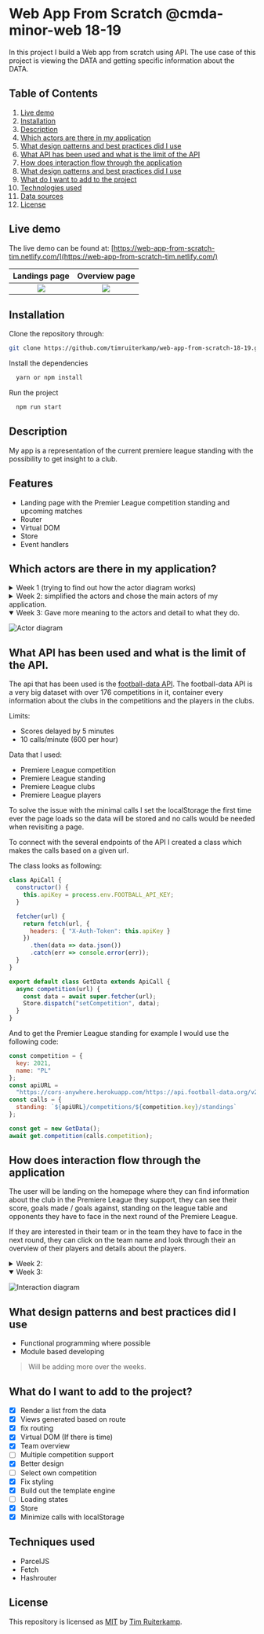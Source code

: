 # Web App From Scratch @cmda-minor-web 18-19

In this project I build a Web app from scratch using API. The use case of this project is viewing the DATA and getting specific information about the DATA.

## Table of Contents

1. [Live demo](#live-demo)
2. [Installation](#installation)
3. [Description](#description)
4. [Which actors are there in my application](#which-actors-are-there-in-my-application)
5. [What design patterns and best practices did I use](#What-design-patterns-and-best-practices-did-I-use)
6. [What API has been used and what is the limit of the API](#What-API-has-been-used-and-what-is-the-limit-of-the-API.)
7. [How does interaction flow through the application](#How-does-interaction-flow-through-the-application)
8. [What design patterns and best practices did I use](#What-design-patterns-and-best-practices-did-I-use)
9. [What do I want to add to the project](#What-do-I-want-to-add-to-the-project)
10. [Technologies used](#technologies-used)
11. [Data sources](#data-sources)
12. [License](#license)

## Live demo

The live demo can be found at: [https://web-app-from-scratch-tim.netlify.com/](https://web-app-from-scratch-tim.netlify.com/)

|          Landings page          |           Overview page           |
| :-----------------------------: | :-------------------------------: |
| ![](gh-images/landing-page.png) | ![](gh-images/table-overview.png) |

## Installation

Clone the repository through:

```bash
git clone https://github.com/timruiterkamp/web-app-from-scratch-18-19.git
```

Install the dependencies

```bash
  yarn or npm install
```

Run the project

```bash
  npm run start
```

## Description

My app is a representation of the current premiere league standing with the possibility to get insight to a club.

## Features

- Landing page with the Premier League competition standing and upcoming matches
- Router
- Virtual DOM
- Store
- Event handlers

## Which actors are there in my application?

<details>

<summary>Week 1 (trying to find out how the actor diagram works)</summary>

![Actor diagram](gh-images/actor-diagram.jpg)

</details>

<details>

<summary>Week 2: simplified the actors and chose the main actors of my application.</summary>

![Actor diagram](gh-images/ActorDiagram-week2.png)

</details>

<details open>

<summary>Week 3: Gave more meaning to the actors and detail to what they do.</summary>

![Actor diagram](gh-images/Actor-diagram-week3.png)

</details>

## What API has been used and what is the limit of the API.

The api that has been used is the [football-data API](https://football-data.org). The football-data API is a very big dataset with over 176 competitions in it, container every information about the clubs in the competitions and the players in the clubs.

Limits:

- Scores delayed by 5 minutes
- 10 calls/minute (600 per hour)

Data that I used:

- Premiere League competition
- Premiere League standing
- Premiere League clubs
- Premiere League players

To solve the issue with the minimal calls I set the localStorage the first time ever the page loads so the data will be stored and no calls would be needed when revisiting a page.

To connect with the several endpoints of the API I created a class which makes the calls based on a given url.

The class looks as following:

```javascript
class ApiCall {
  constructor() {
    this.apiKey = process.env.FOOTBALL_API_KEY;
  }

  fetcher(url) {
    return fetch(url, {
      headers: { "X-Auth-Token": this.apiKey }
    })
      .then(data => data.json())
      .catch(err => console.error(err));
  }
}

export default class GetData extends ApiCall {
  async competition(url) {
    const data = await super.fetcher(url);
    Store.dispatch("setCompetition", data);
  }
}
```

And to get the Premier League standing for example I would use the following code:

```javascript
const competition = {
  key: 2021,
  name: "PL"
};
const apiURL =
  "https://cors-anywhere.herokuapp.com/https://api.football-data.org/v2";
const calls = {
  standing: `${apiURL}/competitions/${competition.key}/standings`
};

const get = new GetData();
await get.competition(calls.competition);
```

## How does interaction flow through the application

The user will be landing on the homepage where they can find information about the club in the Premiere League they support, they can see their score, goals made / goals against, standing on the league table and opponents they have to face in the next round of the Premiere League.

If they are interested in their team or in the team they have to face in the next round, they can click on the team name and look through their an overview of their players and details about the players.

<details>

<summary>Week 2:</summary>

![Interaction diagram](gh-images/InteractionDiagram-week2.png)

</details>
<details open>

<summary>Week 3:</summary>

![Interaction diagram](gh-images/Interaction-diagram-week3.png)

</details>

## What design patterns and best practices did I use

- Functional programming where possible
- Module based developing

> Will be adding more over the weeks.

## What do I want to add to the project?

- [x] Render a list from the data
- [x] Views generated based on route
- [x] fix routing
- [x] Virtual DOM (If there is time)
- [x] Team overview
- [ ] Multiple competition support
- [x] Better design
- [ ] Select own competition
- [x] Fix styling
- [x] Build out the template engine
- [ ] Loading states
- [x] Store
- [x] Minimize calls with localStorage

## Techniques used

- ParcelJS
- Fetch
- Hashrouter

## License

This repository is licensed as [MIT](LICENSE) by [Tim Ruiterkamp](https://github.com/timruiterkamp).
